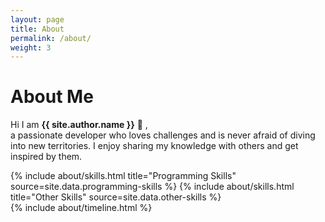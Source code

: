 ```yaml
---
layout: page
title: About
permalink: /about/
weight: 3
---
```


# **About Me**

Hi I am **{{ site.author.name }}** :wave: ,<br>
a passionate developer who loves challenges and is never afraid of diving into new territories. I enjoy sharing my knowledge with others and get inspired by them.

<div class="row">
{% include about/skills.html title="Programming Skills" source=site.data.programming-skills %}
{% include about/skills.html title="Other Skills" source=site.data.other-skills %}
</div>

<div class="row">
{% include about/timeline.html %}
</div>